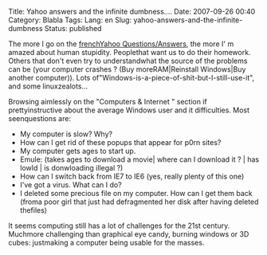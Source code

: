 Title: Yahoo answers and the infinite dumbness....
Date: 2007-09-26 00:40
Category: Blabla
Tags:
Lang: en
Slug: yahoo-answers-and-the-infinite-dumbness
Status: published

The more I go on the [frenchYahoo Questions/Answers](http://fr.answers.yahoo.com/question/), the more I' m amazed about human stupidity. Peoplethat want us to do their homework. Others that don't even try to understandwhat the source of the problems can be (your computer crashes ? (Buy moreRAM|Reinstall Windows|Buy another computer)). Lots of"Windows-is-a-piece-of-shit-but-I-still-use-it", and some linuxzealots...

Browsing aimlessly on the "Computers & Internet " section if prettyinstructive about the average Windows user and it difficulties. Most seenquestions are:

-   My computer is slow? Why?
-   How can I get rid of these popups that appear for p0rn sites?
-   My computer gets ages to start up.
-   Emule: (takes ages to download a movie| where can I download it ? | has lowId | is donwloading illegal ?)
-   How can I switch back from IE7 to IE6 (yes, really plenty of this one)
-   I've got a virus. What can I do?
-   I deleted some precious file on my computer. How can I get them back (froma poor girl that just had defragmented her disk after having deleted thefiles)

It seems computing still has a lot of challenges for the 21st century. Muchmore challenging than graphical eye candy, burning windows or 3D cubes: justmaking a computer being usable for the masses.
